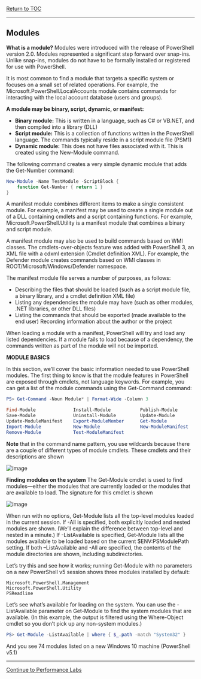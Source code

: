 <a href="https://github.com/CyberTrainingUSAF/Powershell_Training/blob/master/00-Table-of-Contents.md" > Return to TOC </a>

---

## Modules

**What is a module?**
Modules were introduced with the release of PowerShell version 2.0. Modules represented a significant step forward over snap-ins. Unlike snap-ins, modules do not have to be formally installed or registered for use with PowerShell.

It is most common to find a module that targets a specific system or focuses on a small set of related operations. For example, the Microsoft.PowerShell.LocalAccounts module contains commands for interacting with the local account database (users and groups).

**A module may be binary, script, dynamic, or manifest:**

* **Binary module:** This is written in a language, such as C# or VB.NET, and then compiled into a library (DLL)
* **Script module:** This is a collection of functions written in the PowerShell language. The commands typically reside in a script module file (PSM1)
* **Dynamic module:** This does not have files associated with it. This is created using the New-Module command. 

The following command creates a very simple dynamic module that adds the Get-Number command:

```powershell
New-Module -Name TestModule -ScriptBlock { 
    function Get-Number { return 1 } 
} 
```

A manifest module combines different items to make a single consistent module. For example, a manifest may be used to create a single module out of a DLL containing cmdlets and a script containing functions. For example, Microsoft.PowerShell.Utility is a manifest module that combines a binary and script module.

A manifest module may also be used to build commands based on WMI classes. The cmdlets-over-objects feature was added with PowerShell 3, an XML file with a cdxml extension (Cmdlet definition XML). For example, the Defender module creates commands based on WMI classes in ROOT/Microsoft/Windows/Defender namespace.

The manifest module file serves a number of purposes, as follows:

* Describing the files that should be loaded (such as a script module file, a binary library, and a cmdlet definition XML file)
* Listing any dependencies the module may have (such as other modules, .NET libraries, or other DLL files)
* Listing the commands that should be exported (made available to the end user) Recording information about the author or the project

When loading a module with a manifest, PowerShell will try and load any listed dependencies. If a module fails to load because of a dependency, the commands written as part of the module will not be imported.

**MODULE BASICS**

In this section, we’ll cover the basic information needed to use PowerShell modules. The first thing to know is that the module features in PowerShell are exposed through cmdlets, not language keywords. For example, you can get a list of the module commands using the Get-Command command:

```powershell
PS> Get-Command -Noun Module* | Format-Wide -Column 3

Find-Module              Install-Module           Publish-Module
Save-Module              Uninstall-Module         Update-Module
Update-ModuleManifest    Export-ModuleMember      Get-Module
Import-Module            New-Module               New-ModuleManifest
Remove-Module            Test-ModuleManifest
```

**Note** that in the command name pattern, you use wildcards because there are a couple of different types of module cmdlets. These cmdlets and their descriptions are shown

![image](https://user-images.githubusercontent.com/47218880/61807494-43f66e00-adff-11e9-9eba-54e22c8f39f9.png)

**Finding modules on the system**
The Get-Module cmdlet is used to find modules—either the modules that are currently loaded or the modules that are available to load. The signature for this cmdlet is shown

![image](https://user-images.githubusercontent.com/47218880/61807569-68eae100-adff-11e9-8e1e-274021f95e5a.png)

When run with no options, Get-Module lists all the top-level modules loaded in the current session. If -All is specified, both explicitly loaded and nested modules are shown. (We’ll explain the difference between top-level and nested in a minute.) If -ListAvailable is specified, Get-Module lists all the modules available to be loaded based on the current $ENV:PSModulePath setting. If both –ListAvailable and -All are specified, the contents of the module directories are shown, including subdirectories.

Let’s try this and see how it works; running Get-Module with no parameters on a new PowerShell v5 session shows three modules installed by default:

```
Microsoft.PowerShell.Management
Microsoft.PowerShell.Utility
PSReadline
```
Let’s see what’s available for loading on the system. You can use the -ListAvailable parameter on Get-Module to find the system modules that are available. (In this example, the output is filtered using the Where-Object cmdlet so you don’t pick up any non-system modules.)
```powershell
PS> Get-Module -ListAvailable | where { $_.path -match "System32" }
```
And you see 74 modules listed on a new Windows 10 machine (PowerShell v5.1)

---
<a href="https://github.com/CyberTrainingUSAF/Powershell_Training/blob/master/04_Powershell_Scripts/09_Challenge_Labs.md" > Continue to Performance Labs </a>

